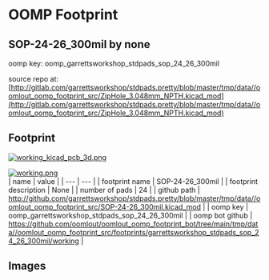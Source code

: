 # OOMP Footprint  
## SOP-24-26_300mil  by none  
  
oomp key: oomp_garrettsworkshop_stdpads_sop_24_26_300mil  
  
source repo at: [http://gitlab.com/garrettsworkshop/stdpads.pretty/blob/master/tmp/data//oomlout_oomp_footprint_src/ZipHole_3.048mm_NPTH.kicad_mod](http://gitlab.com/garrettsworkshop/stdpads.pretty/blob/master/tmp/data//oomlout_oomp_footprint_src/ZipHole_3.048mm_NPTH.kicad_mod)  
## Footprint  
  
[![working_kicad_pcb_3d.png](working_kicad_pcb_3d_600.png)](working_kicad_pcb_3d.png)  
  
[![working.png](working_600.png)](working.png)  
| name | value | 
| --- | --- | 
| footprint name | SOP-24-26_300mil | 
| footprint description | None | 
| number of pads | 24 | 
| github path | http://github.com/garrettsworkshop/stdpads.pretty/blob/master/tmp/data//oomlout_oomp_footprint_src/SOP-24-26_300mil.kicad_mod | 
| oomp key | oomp_garrettsworkshop_stdpads_sop_24_26_300mil | 
| oomp bot github | https://github.com/oomlout/oomlout_oomp_footprint_bot/tree/main/tmp/data//oomlout_oomp_footprint_src/footprints/garrettsworkshop_stdpads_sop_24_26_300mil/working | 
## Images  

